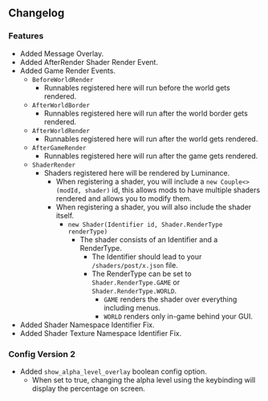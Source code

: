 ## Changelog  
### Features
- Added Message Overlay.
- Added AfterRender Shader Render Event.  
- Added Game Render Events.  
  - `BeforeWorldRender`  
    - Runnables registered here will run before the world gets rendered.  
  - `AfterWorldBorder`  
    - Runnables registered here will run after the world border gets rendered.  
  - `AfterWorldRender`  
    - Runnables registered here will run after the world gets rendered.  
  - `AfterGameRender`  
    - Runnables registered here will run after the game gets rendered.  
  - `ShaderRender`  
    - Shaders registered here will be rendered by Luminance.  
      - When registering a shader, you will include a `new Couple<>(modId, shader)` id, this allows mods to have multiple shaders rendered and allows you to modify them.  
      - When registering a shader, you will also include the shader itself.  
        - `new Shader(Identifier id, Shader.RenderType renderType)`
          - The shader consists of an Identifier and a RenderType.  
            - The Identifier should lead to your `/shaders/post/x.json` file.  
            - The RenderType can be set to `Shader.RenderType.GAME` or `Shader.RenderType.WORLD`.  
              - `GAME` renders the shader over everything including menus.  
              - `WORLD` renders only in-game behind your GUI.  
- Added Shader Namespace Identifier Fix.  
- Added Shader Texture Namespace Identifier Fix.  
### Config Version 2  
- Added `show_alpha_level_overlay` boolean config option.  
  - When set to true, changing the alpha level using the keybinding will display the percentage on screen.